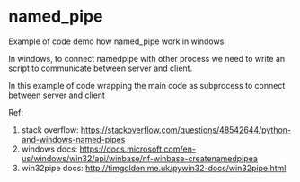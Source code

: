 # named_pipe
Example of code demo how named_pipe work in windows

In windows, to connect namedpipe with other process we need to write an script to communicate between server and client.


In this example of code wrapping the main code as subprocess to connect between server and client


Ref:
1. stack overflow: https://stackoverflow.com/questions/48542644/python-and-windows-named-pipes
2. windows docs: https://docs.microsoft.com/en-us/windows/win32/api/winbase/nf-winbase-createnamedpipea
3. win32pipe docs: http://timgolden.me.uk/pywin32-docs/win32pipe.html
